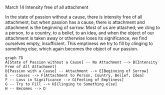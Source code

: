 March 14
Intensity free of all attachment

In the state of passion without a cause, there is intensity free of all attachment; but when passion has a cause, there is attachment and attachment is the beginning of sorrow. Most of us are attached; we cling to a person, to a country, to a belief, to an idea, and when the object of our attachment is taken away or otherwise loses its significance, we find ourselves empty, insufficient. This emptiness we try to fill by clinging to something else, which again becomes the object of our passion.

```mermaid
graph TD
A[State of Passion without a Cause] -- No Attachment --> B[Intensity Free of All Attachment]
D[Passion with a Cause] -- Attachment --> E[Beginning of Sorrow]
E -- Causes --> F[Attachment to Person, Country, Belief, Idea]
F -- Loss in Significance --> G[Feeling of Emptiness]
G -- Try to Fill --> H[Clinging to Something else]
H -- Becomes --> D
```